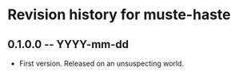 # Revision history for muste-haste

## 0.1.0.0  -- YYYY-mm-dd

* First version. Released on an unsuspecting world.

